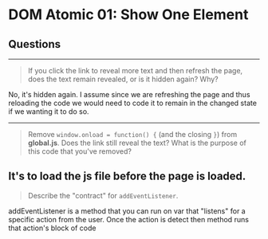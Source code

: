 # DOM Atomic 01: Show One Element

## Questions

---

> If you click the link to reveal more text and then refresh the page, does the text remain revealed, or is it hidden again? Why?

No, it's hidden again. I assume since we are refreshing the page and thus reloading the code we would need to code it to remain in the changed state if we wanting it to do so.

---

> Remove `window.onload = function() {` (and the closing `}`) from **global.js**. Does the link still reveal the text? What is the purpose of this code that you've removed?

It's to load the js file before the page is loaded.
---

> Describe the "contract" for `addEventListener`.

addEventListener is a method that you can run on var that "listens" for a specific action from the user. Once the action is detect then method runs that action's block of code